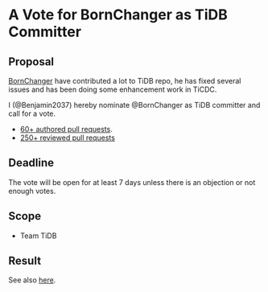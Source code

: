 # A Vote for BornChanger as TiDB Committer

## Proposal

[BornChanger](https://github.com/BornChanger) have contributed a lot to TiDB repo, he has fixed several issues and has been doing some enhancement work in TiCDC.

I (@Benjamin2037) hereby nominate @BornChanger as TiDB committer and call for a vote.



* [60+ authored pull requests](https://github.com/pingcap/tidb/pulls?q=is%3Apr+author%3ABornChanger).
* [250+ reviewed pull requests](https://github.com/pingcap/tidb/pulls?q=is%3Apr+reviewed-by%3ABornChanger)
## Deadline

The vote will be open for at least 7 days unless there is an objection or not enough votes.

## Scope

* Team TiDB

## Result

See also [here](https://github.com/pingcap/community/pull/784).
